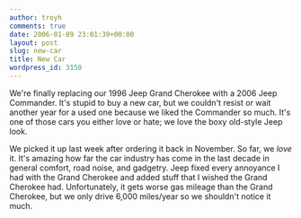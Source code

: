 ```yaml
---
author: troyh
comments: true
date: 2006-01-09 23:01:39+00:00
layout: post
slug: new-car
title: New Car
wordpress_id: 3150
---
```


We're finally replacing our 1996 Jeep Grand Cherokee with a 2006 Jeep Commander. It's stupid to buy a new car, but we couldn't resist or wait another year for a used one because we liked the Commander so much. It's one of those cars you either love or hate; we love the boxy old-style Jeep look.

We picked it up last week after ordering it back in November. So far, we _love_ it. It's amazing how far the car industry has come in the last decade in general comfort, road noise, and gadgetry. Jeep fixed every annoyance I had with the Grand Cherokee and added stuff that I wished the Grand Cherokee had. Unfortunately, it gets worse gas mileage than the Grand Cherokee, but we only drive 6,000 miles/year so we shouldn't notice it much.
